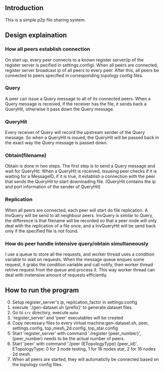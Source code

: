 ## Introduction

This is a simple p2p file sharing system.

## Design explaination

### How all peers establish connection
On start up, every peer connects to a known register server(ip of the register server is pecified in settings.config). 
When all peers are connected, register server broadcast ip of all peers to every peer. After this, all peers be connected to peers specified in corresponding topology config files.

### Query
A peer can issue a Query message to all of its connected peers.
When a Query message is received, if the receiver has the file, it sends back a QueryHit, otherwise it pass down the Query message.

### QueryHit
Every receiver of Query will record the upstream sender of the Query message. So when a QueryHit is issued, the QueryHit will be passed back in the exact way the Query message is passed down.

### Obtain(filename)
Obtain is done in two steps.
The first step is to send a Query message and wait for QueryHit.
When a QueryHit is received, issueing peer checks if it is waiting for a MessageID, if it is true, it establish a connection with the peer that sends the QueryHit to start downloading file. (QueryHit contains the ip and port information of the sender of QueryHit)

### Replication
When all peers are connected, each peer will start do file replication. A InvQuery will be send to all neighbour peers. InvQuery is similar to Query, the difference is that filename will be recorded so that a peer node will only deal with the replication of a file once, and a InvQueryHit will be send back only if the specified file is not found.

### How do peer handle intensive query/obtain simultaneously
I use a queue to store all the requests, and worker thread uses a condition variable to wait on requests. When the message queue enques some request, it grabs the condition variable and call notify, then worker thread retrive request from the queue and process it. This way worker thread can deal with instensive amount of requests efficiently.

## How to run the program
0. Setup register_server's ip, replication_factor in settings.config
1. execute './gen-dataset.sh {prefix}' to generate dataset files.
2. Go to `src` directory, execute `make`
3. 'register_server' and 'peer' executables will be created
4. Copy necessary files to every virtual machine:gen-dataset.sh, peer, settings.config, top_mesh_2d.config, top_star.config
5. Start 'register_server' with command './register {peer_number}', {peer_number} needs to be the actual number of peers.
6. Start 'peer' with command './peer {ETopologyType} {peer_id}'.
ETopologyType: 0 for 3 node testing, 1 for 16 nodes star, 2 for 16 nodes 2d mesh.
7. When all peers are started, they will automaticlly be connected based on the topology config files.